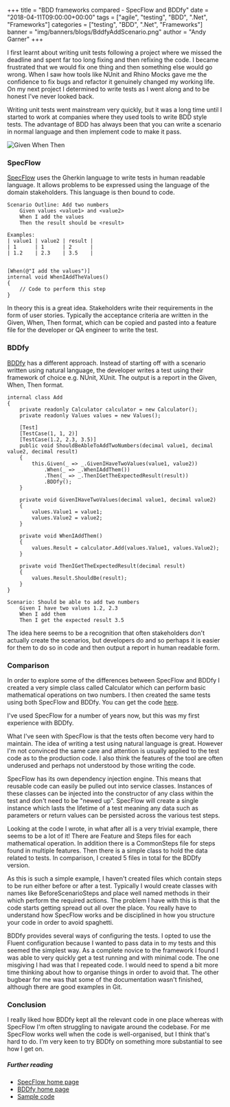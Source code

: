 +++
title = "BDD frameworks compared - SpecFlow and BDDfy"
date = "2018-04-11T09:00:00+00:00"
tags = ["agile", "testing", "BDD", ".Net", "Frameworks"]
categories = ["testing", "BDD", ".Net", "Frameworks"]
banner = "img/banners/blogs/BddfyAddScenario.png"
author = "Andy Garner"
+++

I first learnt about writing unit tests following a project where we missed the deadline and spent far too long fixing and then refixing the code. I became frustrated that we would fix one thing and then something else would go wrong. When I saw how tools like NUnit and Rhino Mocks gave me the confidence to fix bugs and refactor it genuinely changed my working life. On my next project I determined to write tests as I went along and to be honest I've never looked back. 

Writing unit tests went mainstream very quickly, but it was a long time until I started to work at companies where they used tools to write BDD style tests. The advantage of BDD has always been that you can write a scenario in normal language and then implement code to make it pass. 

![Given When Then](/img/banners/blogs/BddfyAddScenario.png)

### SpecFlow

[SpecFlow](http://specflow.org/) uses the Gherkin language to write tests in human readable language. It allows problems to be expressed using the language of the domain stakeholders. This language is then bound to code.

```
Scenario Outline: Add two numbers
	Given values <value1> and <value2>
	When I add the values
	Then the result should be <result>

Examples: 
| value1 | value2 | result |
| 1      | 1      | 2      |
| 1.2    | 2.3    | 3.5    |


[When(@"I add the values")]
internal void WhenIAddTheValues()
{
    // Code to perform this step
}
```

In theory this is a great idea. Stakeholders write their requirements in the form of user stories. Typically the acceptance criteria are written in the Given, When, Then format, which can be copied and pasted into a feature file for the developer or QA engineer to write the test.

### BDDfy

[BDDfy](https://github.com/TestStack/TestStack.BDDfy) has a different approach. Instead of starting off with a scenario written using natural language, the developer writes a test using their framework of choice e.g. NUnit, XUnit. The output is a report in the Given, When, Then format.

```
internal class Add
{
    private readonly Calculator calculator = new Calculator();
    private readonly Values values = new Values();

    [Test]
    [TestCase(1, 1, 2)]
    [TestCase(1.2, 2.3, 3.5)]
    public void ShouldBeAbleToAddTwoNumbers(decimal value1, decimal value2, decimal result)
    {
        this.Given(_ => _.GivenIHaveTwoValues(value1, value2))
            .When(_ => _.WhenIAddThem())
            .Then(_ => _.ThenIGetTheExpectedResult(result))
            .BDDfy();
    }

    private void GivenIHaveTwoValues(decimal value1, decimal value2)
    {
        values.Value1 = value1;
        values.Value2 = value2;
    }

    private void WhenIAddThem()
    {
        values.Result = calculator.Add(values.Value1, values.Value2);
    }

    private void ThenIGetTheExpectedResult(decimal result)
    {
        values.Result.ShouldBe(result);
    }
}

Scenario: Should be able to add two numbers
	Given I have two values 1.2, 2.3
	When I add them
	Then I get the expected result 3.5
```

The idea here seems to be a recognition that often stakeholders don't actually create the scenarios, but developers do and so perhaps it is easier for them to do so in code and then output a report in human readable form.

### Comparison

In order to explore some of the differences between SpecFlow and BDDfy I created a very simple class called Calculator which can perform basic mathematical operations on two numbers. I then created the same tests using both SpecFlow and BDDfy. You can get the code [here](https://github.com/ElasticMint/specflow_bddfy_example).

I've used SpecFlow for a number of years now, but this was my first experience with BDDfy.

What I've seen with SpecFlow is that the tests often become very hard to maintain. The idea of writing a test using natural language is great. However I'm not convinced the same care and attention is usually applied to the test code as to the production code. I also think the features of the tool are often underused and perhaps not understood by those writing the code. 

SpecFlow has its own dependency injection engine. This means that reusable code can easily be pulled out into service classes. Instances of these classes can be injected into the constructor of any class within the test and don't need to be "newed up". SpecFlow will create a single instance which lasts the lifetime of a test meaning any data such as parameters or return values can be persisted across the various test steps.

Looking at the code I wrote, in what after all is a very trivial example, there seems to be a lot of it! There are Feature and Steps files for each mathematical operation. In addition there is a CommonSteps file for steps found in multiple features. Then there is a simple class to hold the data related to tests. In comparison, I created 5 files in total for the BDDfy version. 

As this is such a simple example, I haven't created files which contain steps to be run either before or after a test. Typically I would create classes with names like BeforeScenarioSteps and place well named methods in their which perform the required actions. The problem I have with this is that the code starts getting spread out all over the place. You really have to understand how SpecFlow works and be disciplined in how you structure your code in order to avoid spaghetti.

BDDfy provides several ways of configuring the tests. I opted to use the Fluent configuration because I wanted to pass data in to my tests and this seemed the simplest way. As a complete novice to the framework I found I was able to very quickly get a test running and with minimal code. The one misgiving I had was that I repeated code. I would need to spend a bit more time thinking about how to organise things in order to avoid that. The other bugbear for me was that some of the documentation wasn't finished, although there are good examples in Git.

### Conclusion

I really liked how BDDfy kept all the relevant code in one place whereas with SpecFlow I'm often struggling to navigate around the codebase. For me SpecFlow works well when the code is well-organised, but I think that's hard to do. I'm very keen to try BDDfy on something more substantial to see how I get on.

##### Further reading
* [SpecFlow home page](http://specflow.org/)
* [BDDfy home page](https://github.com/TestStack/TestStack.BDDfy)
* [Sample code](https://github.com/ElasticMint/specflow_bddfy_example)